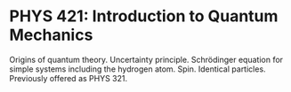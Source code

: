 # PHYS 421: Introduction to Quantum Mechanics

Origins of quantum theory. Uncertainty principle. Schrödinger equation for simple systems including the hydrogen atom. Spin. Identical particles. Previously offered as PHYS 321.